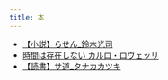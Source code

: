 ```yaml
---
title: 本
---
```


- [【小説】らせん_鈴木光司](../../../../d/2021/09/12/【小説】らせん_鈴木光司.md)
- [時間は存在しない カルロ・ロヴェッリ](../../../../d/2021/12/16/【本】時間は存在しない_カルロ・ロヴェッリ.md)
- [【読書】サ道_タナカカツキ](../../../../d/2022/05/17/【読書】サ道_タナカカツキ.md)
